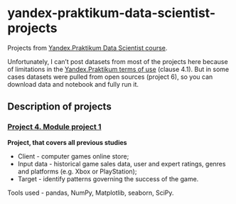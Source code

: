 # yandex-praktikum-data-scientist-projects
Projects from [Yandex.Praktikum Data Scientist course](https://praktikum.yandex.ru/data-scientist/). 
 
Unfortunately, I can’t post datasets from most of the projects here because of limitations in the [Yandex.Praktikum terms of use](https://yandex.ru/legal/praktikum_termsofuse/) (clause 4.1). But in some cases datasets were pulled from open sources (project 6), so you can download data and notebook and fully run it.
 
## Description of projects
### [Project 4. Module project 1](https://github.com/Installka/yandex-praktikum-data-science-specialist-projects/blob/master/04.%20Module%20project%201/project.ipynb)
__Project, that covers all previous studies__
- Client - computer games online store;
- Input data - historical game sales data, user and expert ratings, genres and platforms (e.g. Xbox or PlayStation);
- Target - identify patterns governing the success of the game.

Tools used - pandas, NumPy, Matplotlib, seaborn, SciPy.